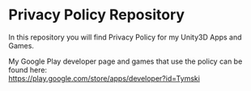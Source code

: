 # Privacy Policy Repository

In this repository you will find Privacy Policy for my Unity3D Apps and Games.
  
My Google Play developer page and games that use the policy can be found here:  
https://play.google.com/store/apps/developer?id=Tymski  
